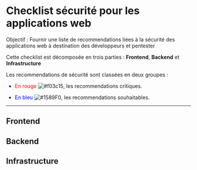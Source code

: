 # Checklist sécurité pour les applications web

Objectif : Fournir une liste de recommendations liées à la sécurité des applications web à destination des développeurs et pentester

Cette checklist est décomposée en trois parties : **Frontend**, **Backend** et **Infrastructure**

Les recommendations de sécurité sont classées en deux groupes :

- <span style="color:red">En rouge</span> ![#f03c15](https://via.placeholder.com/15/f03c15/f03c15.png), les recommendations critiques.

- <span style="color:blue">En bleu</span> ![#1589F0](https://via.placeholder.com/15/1589F0/1589F0.png), les recommendations souhaitables.


***


## Frontend


## Backend

## Infrastructure
